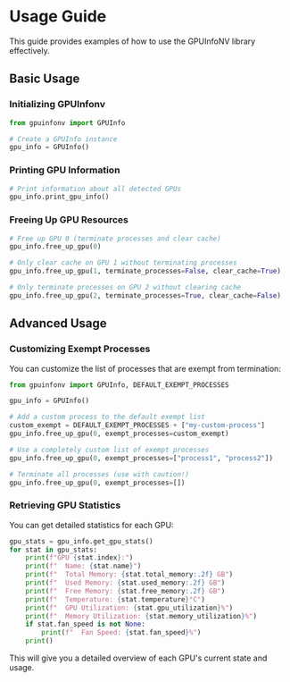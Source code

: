 # Usage Guide

This guide provides examples of how to use the GPUInfoNV library effectively.

## Basic Usage

### Initializing GPUInfonv

```python
from gpuinfonv import GPUInfo

# Create a GPUInfo instance
gpu_info = GPUInfo()
```

### Printing GPU Information

```python
# Print information about all detected GPUs
gpu_info.print_gpu_info()
```

### Freeing Up GPU Resources

```python
# Free up GPU 0 (terminate processes and clear cache)
gpu_info.free_up_gpu(0)

# Only clear cache on GPU 1 without terminating processes
gpu_info.free_up_gpu(1, terminate_processes=False, clear_cache=True)

# Only terminate processes on GPU 2 without clearing cache
gpu_info.free_up_gpu(2, terminate_processes=True, clear_cache=False)
```

## Advanced Usage

### Customizing Exempt Processes

You can customize the list of processes that are exempt from termination:

```python
from gpuinfonv import GPUInfo, DEFAULT_EXEMPT_PROCESSES

gpu_info = GPUInfo()

# Add a custom process to the default exempt list
custom_exempt = DEFAULT_EXEMPT_PROCESSES + ["my-custom-process"]
gpu_info.free_up_gpu(0, exempt_processes=custom_exempt)

# Use a completely custom list of exempt processes
gpu_info.free_up_gpu(0, exempt_processes=["process1", "process2"])

# Terminate all processes (use with caution!)
gpu_info.free_up_gpu(0, exempt_processes=[])
```

### Retrieving GPU Statistics

You can get detailed statistics for each GPU:

```python
gpu_stats = gpu_info.get_gpu_stats()
for stat in gpu_stats:
    print(f"GPU {stat.index}:")
    print(f"  Name: {stat.name}")
    print(f"  Total Memory: {stat.total_memory:.2f} GB")
    print(f"  Used Memory: {stat.used_memory:.2f} GB")
    print(f"  Free Memory: {stat.free_memory:.2f} GB")
    print(f"  Temperature: {stat.temperature}°C")
    print(f"  GPU Utilization: {stat.gpu_utilization}%")
    print(f"  Memory Utilization: {stat.memory_utilization}%")
    if stat.fan_speed is not None:
        print(f"  Fan Speed: {stat.fan_speed}%")
    print()
```

This will give you a detailed overview of each GPU's current state and usage.
